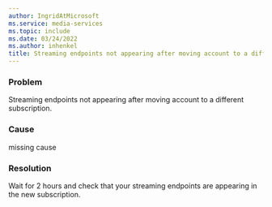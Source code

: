 ```yaml
---
author: IngridAtMicrosoft
ms.service: media-services
ms.topic: include
ms.date: 03/24/2022
ms.author: inhenkel
title: Streaming endpoints not appearing after moving account to a different subscription.
---
```


### Problem

Streaming endpoints not appearing after moving account to a different subscription.

### Cause

missing cause

### Resolution

Wait for 2 hours and check that your streaming endpoints are appearing in the new subscription.
